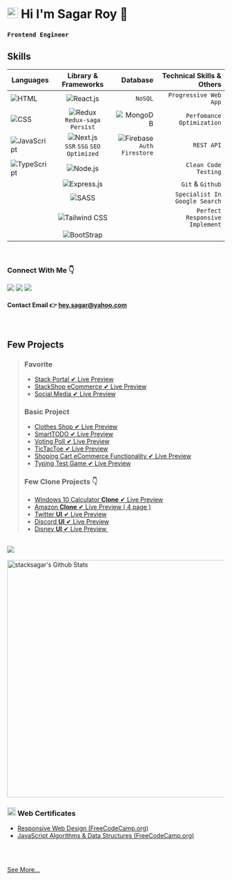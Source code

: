 # <img src="https://i.ibb.co/tB8bvL8/mr-sagar.jpg" width="25" /> Hi I'm Sagar Roy 👋

### `Frontend Engineer`

## Skills

| Languages                                                                          |                                            Library & Frameworks                                             |                                                                                              Database |      Technical Skills & Others |
| ---------------------------------------------------------------------------------- | :---------------------------------------------------------------------------------------------------------: | ----------------------------------------------------------------------------------------------------: | -----------------------------: |
| <img src="https://img.shields.io/badge/-HTML-red" alt="HTML" />                    |              <img src="https://img.shields.io/badge/-React.js-informational" alt="React.js" />              |                                                                                               `NoSQL` |          `Progressive Web App` |
| <img src="https://img.shields.io/badge/-CSS-blueviolet" alt="CSS" />               |      <img src="https://img.shields.io/badge/-Redux-blue" alt="Redux" /> <br /> `Redux-saga` `Persist`       |                               <img src="https://img.shields.io/badge/-MongoDB-green" alt="MongoDB" /> |      `Perfomance Optimization` |
| <img src="https://img.shields.io/badge/-JavaScript-yellow" alt="JavaScript" />     | <img src="https://img.shields.io/badge/-Next.js-orange" alt="Next.js" /> <br /> `SSR` `SSG` `SEO Optimized` | <img src="https://img.shields.io/badge/-Firebase-success" alt="Firebase" /> <br /> `Auth` `Firestore` |                    ` REST API` |
| <img src="https://img.shields.io/badge/-TypeScript-blueviolet" alt="TypeScript" /> |                <img src="https://img.shields.io/badge/-Node.js-brightgreen" alt="Node.js" />                |                                                                                                       |        ` Clean Code` `Testing` |
|                                                                                    |                <img src="https://img.shields.io/badge/-Express.js-green" alt="Express.js" />                |                                                                                                       |              ` Git` & `Github` |
|                                                                                    |                     <img src="https://img.shields.io/badge/-SASS-orange" alt="SASS" />                      |                                                                                                       |  `Specialist In Google Search` |
|                                                                                    |             <img src="https://img.shields.io/badge/-Tailwind CSS-success" alt="Tailwind CSS" />             |                                                                                                       | `Perfect Responsive Implement` |
|                                                                                    |                 <img src="https://img.shields.io/badge/-Bootstrap-blue" alt="BootStrap" />                  |                                                                                                       |                                |

<br />
<!-- <img src="https://img.shields.io/badge/-Data Visualization_(D3.js)-yellowgreen" alt="Data Visualization D3.js" />
     <img src="https://img.shields.io/badge/-API-informational" alt="API" />
     <img src="https://img.shields.io/badge/-JSON-green" alt="Json" /> -->

### Connect With Me 👇

[![](https://img.shields.io/badge/%20-Linkedin-blue?color=blue&labelColor=blue&logo=linkedin&logoColor=white)](https://www.linkedin.com/in/stacksagar "@stacksagar linkedin profile") [![](https://img.shields.io/badge/%20-Twitter-blue?color=blue&labelColor=blue&logo=twitter&logoColor=white)](https://www.twitter.com/stacksagar "@stacksagar twitter profile") [![](https://img.shields.io/badge/%20-Facebook-blue?color=blue&labelColor=blue&logo=facebook&logoColor=white)](https://www.facebook.com/stacksagar "@stacksagar facebook profile")

#### Contact Email 👉 <a href="mailto:hey.sagar@yahoo.com">hey.sagar@yahoo.com</a>

<br />
 

## Few Projects
> ### Favorite
>
> - <a href="https://stackportal.vercel.app"> Stack Portal ✔ Live Preview </a>
> - <a href="https://stacksagar.github.io/stackshop"> StackShop eCommerce ✔ Live Preview </a> 
> - <a href="https://stacksagar.github.io/stacksocial"> Social Media ✔ Live Preview </a> 
>
> ### Basic Project
>
> - <a href="https://stacksagar.github.io/aio-clothes-shop"> Clothes Shop ✔ Live Preview </a>
> - <a href="https://stacksagar.github.io/smart-todo"> SmartTODO ✔ Live Preview </a>
> - <a href="https://stacksagar.github.io/smart-poll"> Voting Poll ✔ Live Preview </a>
> - <a href="https://stacksagar.github.io/tic-tac-toe"> TicTacToe ✔ Live Preview </a>
> - <a href="https://stacksagar.github.io/eCommerce-shopping-cart"> Shoping Cart eCommerce Functionality ✔ Live Preview </a>
> - <a href="https://stacksagar.github.io/typing-test"> Typing Test Game ✔ Live Preview </a>
>
> ### Few Clone Projects 👇
>
> - <a href="https://stacksagar.github.io/windows10-calculator-clone"> Windows 10 Calculator **Clone** ✔ Live Preview </a>
> - <a href="https://stacksagar.github.io/amazon-clone"> Amazon **Clone** ✔ Live Preview ( 4 page ) </a> 
> - <a href="https://stacksagar.github.io/twitter-ui"> Twitter **UI** ✔ Live Preview </a>
> - <a href="https://stacksagar.github.io/discord-clone"> Discord **UI** ✔ Live Preview </a>
> - <a href="https://stacksagar.github.io/disney-plus-ui"> Disney **UI** ✔ Live Preview </a>
`  `

 <br/>

<a href="https://github.com/stacksagar">
  <img align="center" src="https://github-readme-stats.vercel.app/api/top-langs/?username=stacksagar&theme=light&hide_langs_below=1" />
</a>

<br />
<br />

<img width="550" alt="stacksagar's Github Stats"  src="https://github-readme-stats.vercel.app/api?username=stacksagar&show_icons=true"/>

### <img src="https://png.pngtree.com/png-clipart/20190614/original/pngtree-certificate-icon-png-image_3715104.jpg" width="20" /> Web Certificates

- <a href="https://www.freecodecamp.org/certification/stacksagar/responsive-web-design">Responsive Web Design (FreeCodeCamp.org) </a>
- <a href="https://www.freecodecamp.org/certification/stacksagar/javascript-algorithms-and-data-structures">JavaScript Algorithms & Data Structures (FreeCodeCamp.org) </a>

<br />
<br />

<a href="https://stacksagar.netlify.app"> See More... </a>
